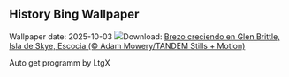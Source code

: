 ## History Bing Wallpaper
Wallpaper date: 2025-10-03
![](https://www.bing.com/th?id=OHR.SkyeHeather_ES-ES0179378651_UHD.jpg&w=1000)Download: [Brezo creciendo en Glen Brittle, Isla de Skye, Escocia (© Adam Mowery/TANDEM Stills + Motion)](https://www.bing.com/th?id=OHR.SkyeHeather_ES-ES0179378651_UHD.jpg)

Auto get programm by LtgX
